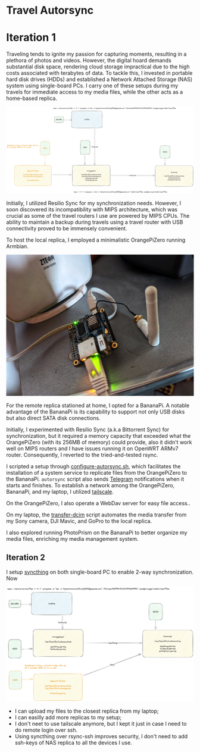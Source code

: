 # Travel Autorsync


# Iteration 1

Traveling tends to ignite my passion for capturing moments, resulting in a plethora of photos and videos. However, the digital hoard demands substantial disk space, rendering cloud storage impractical due to the high costs associated with terabytes of data. To tackle this, I invested in portable hard disk drives (HDDs) and established a Network Attached Storage (NAS) system using single-board PCs. I carry one of these setups during my travels for immediate access to my media files, while the other acts as a home-based replica.

![](../img/ReplicatedNAS.webp)

Initially, I utilized Resilio Sync for my synchronization needs. However, I soon discovered its incompatibility with MIPS architecture, which was crucial as some of the travel routers I use are powered by MIPS CPUs. The ability to maintain a backup during travels using a travel router with USB connectivity proved to be immensely convenient.

To host the local replica, I employed a minimalistic OrangePiZero running Armbian.


![](../img/43de5eba-24e4-4391-abda-a12122996cd5.webp)

For the remote replica stationed at home, I opted for a BananaPi. A notable advantage of the BananaPi is its capability to support not only USB disks but also direct SATA disk connections.

Initially, I experimented with Resilio Sync (a.k.a Bittorrent Sync) for synchronization, but it required a memory capacity that exceeded what the OrangePiZero (with its 256MB of memory) could provide, also it didn't work well on MIPS routers and I have issues running it on OpenWRT ARMv7 router. Consequently, I reverted to the tried-and-tested rsync.

I scripted a setup through [configure-autorsync.sh](https://github.com/dzianisv/utils/blob/bin/linux-configure-autosync.sh), which facilitates the installation of a system service to replicate files from the OrangePiZero to the BananaPi. `autorsync` script also sends [Telegram](https://telegram.org) notifications when it starts and finishes. To establish a network among the OrangePiZero, BananaPi, and my laptop, I utilized [tailscale](https://tailscale.org).

On the OrangePiZero, I also operate a WebDav server for easy file access..


On my laptop, the [transfer-dcim](https://github.com/dzianisv/utils/blob/bin/transfer-dcim) script automates the media transfer from my Sony camera, DJI Mavic, and GoPro to the local replica.

I also explored running PhotoPrism on the BananaPi to better organize my media files, enriching my media management system.

## Iteration 2

I setup [syncthing](https://syncthing.net/) on both single-board PC to enable 2-way synchronization. Now

![](../img/9cdcfb59-359b-4127-880b-47b9235f8103.webp)

- I can upload my files to the closest replica from my laptop;
- I can easilly add more replicas to my setup;
- I don't neet to use tailscale anymore, but I kept it just in case I need to do remote login over ssh.
- Using syncthing over rsync-ssh improves security, I don't need to add ssh-keys of NAS replica to all the devices I use.